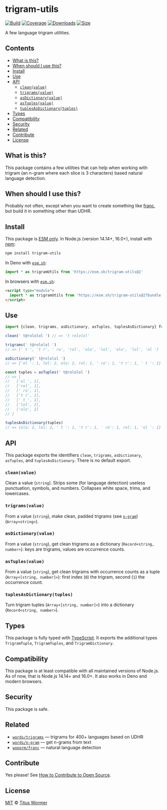 # trigram-utils

[![Build][build-badge]][build]
[![Coverage][coverage-badge]][coverage]
[![Downloads][downloads-badge]][downloads]
[![Size][size-badge]][size]

A few language trigram utilities.

## Contents

*   [What is this?](#what-is-this)
*   [When should I use this?](#when-should-i-use-this)
*   [Install](#install)
*   [Use](#use)
*   [API](#api)
    *   [`clean(value)`](#cleanvalue)
    *   [`trigrams(value)`](#trigramsvalue)
    *   [`asDictionary(value)`](#asdictionaryvalue)
    *   [`asTuples(value)`](#astuplesvalue)
    *   [`tuplesAsDictionary(tuples)`](#tuplesasdictionarytuples)
*   [Types](#types)
*   [Compatibility](#compatibility)
*   [Security](#security)
*   [Related](#related)
*   [Contribute](#contribute)
*   [License](#license)

## What is this?

This package contains a few utilities that can help when working with trigram
(an n-gram where each slice is 3 characters) based natural language detection.

## When should I use this?

Probably not often, except when you want to create something like [franc][],
but build it in something other than UDHR.

## Install

This package is [ESM only][esm].
In Node.js (version 14.14+, 16.0+), install with [npm][]:

```sh
npm install trigram-utils
```

In Deno with [`esm.sh`][esmsh]:

```js
import * as trigramUtils from 'https://esm.sh/trigram-utils@2'
```

In browsers with [`esm.sh`][esmsh]:

```html
<script type="module">
  import * as trigramUtils from 'https://esm.sh/trigram-utils@2?bundle'
</script>
```

## Use

```js
import {clean, trigrams, asDictionary, asTuples, tuplesAsDictionary} from 'trigram-utils'

clean(' t@rololol ') // => 't rololol'

trigrams(' t@rololol ')
// => [' t ', 't r', ' ro', 'rol', 'olo', 'lol', 'olo', 'lol', 'ol ']

asDictionary(' t@rololol ')
// => {'ol ': 1, lol: 2, olo: 2, rol: 1, ' ro': 1, 't r': 1, ' t ': 1}

const tuples = asTuples(' t@rololol ')
// => [
//   ['ol ', 1],
//   ['rol', 1],
//   [' ro', 1],
//   ['t r', 1],
//   [' t ', 1],
//   ['lol', 2],
//   ['olo', 2]
// ]

tuplesAsDictionary(tuples)
// => {olo: 2, lol: 2, ' t ': 1, 't r': 1, ' ro': 1, rol: 1, 'ol ': 1}
```

## API

This package exports the identifiers `clean`, `trigrams`,
`asDictionary`, `asTuples`, and `tuplesAsDictionary`.
There is no default export.

### `clean(value)`

Clean a value (`string`).
Strips some (for language detection) useless punctuation, symbols, and numbers.
Collapses white space, trims, and lowercases.

### `trigrams(value)`

From a value (`string`), make clean, padded trigrams (see [`n-gram`][n-gram])
(`Array<string>`).

### `asDictionary(value)`

From a value (`string`), get clean trigrams as a dictionary
(`Record<string, number>`): keys are trigrams, values are occurrence counts.

### `asTuples(value)`

From a value (`string`), get clean trigrams with occurrence counts as a tuple
(`Array<[string, number]>`): first index (`0`) the trigram, second (`1`) the
occurrence count.

### `tuplesAsDictionary(tuples)`

Turn trigram tuples (`Array<[string, number]>`) into a dictionary
(`Record<string, number>`).

## Types

This package is fully typed with [TypeScript][].
It exports the additional types `TrigramTuple`, `TrigramTuples`, and
`TrigramDictionary`.

## Compatibility

This package is at least compatible with all maintained versions of Node.js.
As of now, that is Node.js 14.14+ and 16.0+.
It also works in Deno and modern browsers.

## Security

This package is safe.

## Related

*   [`words/trigrams`](https://github.com/wooorm/trigrams)
    — trigrams for 400+ languages based on UDHR
*   [`words/n-gram`](https://github.com/words/n-gram)
    — get n-grams from text
*   [`wooorm/franc`][franc]
    — natural language detection

## Contribute

Yes please!
See [How to Contribute to Open Source][contribute].

## License

[MIT][license] © [Titus Wormer][author]

<!-- Definitions -->

[build-badge]: https://github.com/wooorm/trigram-utils/workflows/main/badge.svg

[build]: https://github.com/wooorm/trigram-utils/actions

[coverage-badge]: https://img.shields.io/codecov/c/github/wooorm/trigram-utils.svg

[coverage]: https://codecov.io/github/wooorm/trigram-utils

[downloads-badge]: https://img.shields.io/npm/dm/trigram-utils.svg

[downloads]: https://www.npmjs.com/package/trigram-utils

[size-badge]: https://img.shields.io/bundlephobia/minzip/trigram-utils.svg

[size]: https://bundlephobia.com/result?p=trigram-utils

[npm]: https://docs.npmjs.com/cli/install

[esmsh]: https://esm.sh

[license]: license

[author]: https://wooorm.com

[esm]: https://gist.github.com/sindresorhus/a39789f98801d908bbc7ff3ecc99d99c

[typescript]: https://www.typescriptlang.org

[contribute]: https://opensource.guide/how-to-contribute/

[n-gram]: https://github.com/words/n-gram

[franc]: https://github.com/wooorm/franc
